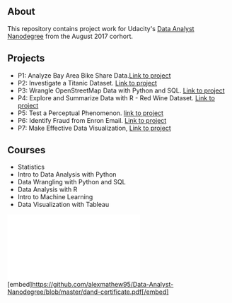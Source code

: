 ## About
This repository contains project work for Udacity's [Data Analyst Nanodegree](https://www.udacity.com/course/data-analyst-nanodegree--nd002) from the August 2017 corhort.

## Projects
* P1: Analyze Bay Area Bike Share Data.[Link to project](https://nbviewer.jupyter.org/github/alexmathew95/DAND-BayAreaBikeShare/blob/master/Bay_Area_Bike_Share_Analysis.ipynb)
* P2: Investigate a Titanic Dataset. [Link to project](https://nbviewer.jupyter.org/github/alexmathew95/Data-Analyst-Nanodegree/blob/master/Project%202%20-%20Investigate%20a%20Dataset/%20%20TitanicInvestigation.ipynb)
* P3: Wrangle OpenStreetMap Data with Python and SQL. [Link to project](https://github.com/alexmathew95/Data-Analyst-Nanodegree/blob/master/Project%203%20-%20Wrangle%20OpenStreet%20Map%20Data/Report.pdf)
* P4: Explore and Summarize Data with R - Red Wine Dataset. [Link to project](https://github.com/alexmathew95/Data-Analyst-Nanodegree/blob/master/Project%204%20-%20Explore%20and%20Summarise%20Data/Proj4-EDA-Alex.Rmd)
* P5: Test a Perceptual Phenomenon. [link to project](https://github.com/alexmathew95/Data-Analyst-Nanodegree/blob/master/Project%205%20-%20Test%20a%20perceptual%20phenomenon/stroop.rmd)
* P6: Identify Fraud from Enron Email. [Link to project](https://github.com/alexmathew95/Data-Analyst-Nanodegree/blob/master/Project%206%20-%20Identify%20Fraud%20from%20Enron%20Mail/DAND%20PROJECT.pdf)
* P7: Make Effective Data Visualization, [Link to project](https://public.tableau.com/profile/alex5543#!/vizhome/TitanicFinal_4/TitanicStory)

## Courses
* Statistics
* Intro to Data Analysis with Python
* Data Wrangling with Python and SQL
* Data Analysis with R
* Intro to Machine Learning
* Data Visualization with Tableau

![Udacity Data Analyst Nanodegree certificate](dand_certificate.pdf)
[embed]https://github.com/alexmathew95/Data-Analyst-Nanodegree/blob/master/dand-certificate.pdf[/embed]
